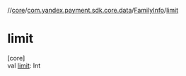 //[core](../../../index.md)/[com.yandex.payment.sdk.core.data](../index.md)/[FamilyInfo](index.md)/[limit](limit.md)

# limit

[core]\
val [limit](limit.md): Int
